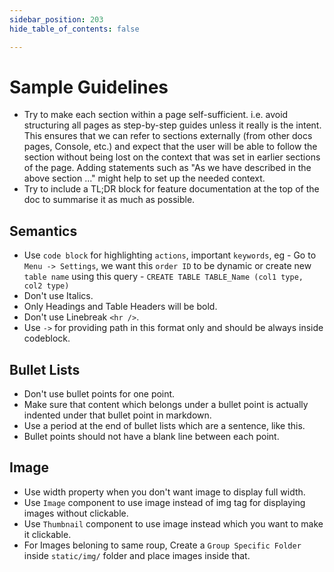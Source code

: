 ```yaml
---
sidebar_position: 203
hide_table_of_contents: false

---
```


# Sample Guidelines
- Try to make each section within a page self-sufficient. i.e. avoid structuring all pages as step-by-step guides unless it really is the intent. This ensures that we can refer to sections externally (from other docs pages, Console, etc.) and expect that the user will be able to follow the section without being lost on the context that was set in earlier sections of the page. Adding statements such as "As we have described in the above section ..." might help to set up the needed context.
- Try to include a TL;DR block for feature documentation at the top of the doc to summarise it as much as possible.

## Semantics
- Use `code block` for highlighting `actions`, important `keywords`, eg - Go to `Menu -> Settings`, we want this `order ID` to be dynamic or create new `table name` using this query - `CREATE TABLE TABLE_Name (col1 type, col2 type)`
- Don't use Italics.
- Only Headings and Table Headers will be bold.
- Don't use Linebreak `<hr />`.
- Use `->` for providing path in this format only and should be always inside codeblock.

## Bullet Lists
- Don't use bullet points for one point.
- Make sure that content which belongs under a bullet point is actually indented under that bullet point in markdown.
- Use a period at the end of bullet lists which are a sentence, like this.
- Bullet points should not have a blank line between each point.

## Image
- Use width property when you don't want image to display full width.
- Use `Image` component to use image instead of img tag for displaying images without clickable.
- Use `Thumbnail` component to use image instead which you want to make it clickable.
- For Images beloning to same roup, Create a `Group Specific Folder` inside `static/img/` folder and place images inside that.